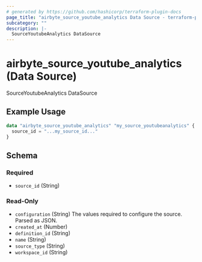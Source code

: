 ```yaml
---
# generated by https://github.com/hashicorp/terraform-plugin-docs
page_title: "airbyte_source_youtube_analytics Data Source - terraform-provider-airbyte"
subcategory: ""
description: |-
  SourceYoutubeAnalytics DataSource
---
```


# airbyte_source_youtube_analytics (Data Source)

SourceYoutubeAnalytics DataSource

## Example Usage

```terraform
data "airbyte_source_youtube_analytics" "my_source_youtubeanalytics" {
  source_id = "...my_source_id..."
}
```

<!-- schema generated by tfplugindocs -->
## Schema

### Required

- `source_id` (String)

### Read-Only

- `configuration` (String) The values required to configure the source. Parsed as JSON.
- `created_at` (Number)
- `definition_id` (String)
- `name` (String)
- `source_type` (String)
- `workspace_id` (String)
